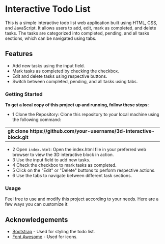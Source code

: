 # Interactive Todo List

This is a simple interactive todo list web application built using HTML, CSS, and JavaScript. It allows users to add, edit, mark as completed, and delete tasks. The tasks are categorized into completed, pending, and all tasks sections, which can be navigated using tabs.

## Features

- Add new tasks using the input field.
- Mark tasks as completed by checking the checkbox.
- Edit and delete tasks using respective buttons.
- Switch between completed, pending, and all tasks using tabs.

### Getting Started
<p><b>To get a local copy of this project up and running, follow these steps:</b></p>


- 1 Clone the Repository: Clone this repository to your local machine using the following command:
<table><tbody><tr><td><b>git clone https://github.com/your-username/3d-interactive-block.git</b></td></tr></tbody></table>

- 2 Open `index.html`: Open the index.html file in your preferred web browser to view the 3D interactive block in action.
- 3 Use the input field to add new tasks.
- 4 Check the checkbox to mark tasks as completed.
- 5 Click on the "Edit" or "Delete" buttons to perform respective actions.
- 6 Use the tabs to navigate between different task sections.
  
### Usage
Feel free to use and modify this project according to your needs. Here are a few ways you can customize it:


## Acknowledgements

- [Bootstrap](https://getbootstrap.com/) - Used for styling the todo list.
- [Font Awesome](https://fontawesome.com/) - Used for icons.
